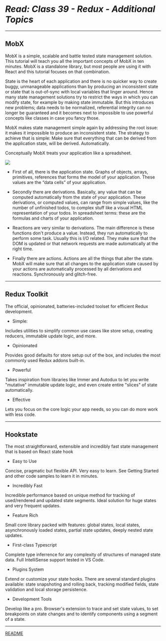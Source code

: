 # ***Read: Class 39 - Redux - Additional Topics***

***

## **MobX**

MobX is a simple, scalable and battle tested state management solution. This tutorial will teach you all the important concepts of MobX in ten minutes. MobX is a standalone library, but most people are using it with React and this tutorial focuses on that combination.

State is the heart of each application and there is no quicker way to create buggy, unmanageable applications than by producing an inconsistent state or state that is out-of-sync with local variables that linger around. Hence many state management solutions try to restrict the ways in which you can modify state, for example by making state immutable. But this introduces new problems; data needs to be normalized, referential integrity can no longer be guaranteed and it becomes next to impossible to use powerful concepts like classes in case you fancy those.

MobX makes state management simple again by addressing the root issue: it makes it impossible to produce an inconsistent state. The strategy to achieve that is simple: Make sure that everything that can be derived from the application state, will be derived. Automatically.

Conceptually MobX treats your application like a spreadsheet.

![](https://mobx.js.org/assets/getting-started-assets/overview.png)

- First of all, there is the application state. Graphs of objects, arrays, primitives, references that forms the model of your application. These values are the “data cells” of your application.

- Secondly there are derivations. Basically, any value that can be computed automatically from the state of your application. These derivations, or computed values, can range from simple values, like the number of unfinished todos, to complex stuff like a visual HTML representation of your todos. In spreadsheet terms: these are the formulas and charts of your application.

- Reactions are very similar to derivations. The main difference is these functions don't produce a value. Instead, they run automatically to perform some task. Usually this is I/O related. They make sure that the DOM is updated or that network requests are made automatically at the right time.

- Finally there are actions. Actions are all the things that alter the state. MobX will make sure that all changes to the application state caused by your actions are automatically processed by all derivations and reactions. Synchronously and glitch-free.

***

## **Redux Toolkit**

The official, opinionated, batteries-included toolset for efficient Redux development.

- Simple:

Includes utilities to simplify common use cases like store setup, creating reducers, immutable update logic, and more.

- Opinionated

Provides good defaults for store setup out of the box, and includes the most commonly used Redux addons built-in.

- Powerful

Takes inspiration from libraries like Immer and Autodux to let you write "mutative" immutable update logic, and even create entire "slices" of state automatically.

- Effective

Lets you focus on the core logic your app needs, so you can do more work with less code.

***

## **Hookstate**

The most straightforward, extensible and incredibly fast state management that is based on React state hook

- Easy to Use

Concise, pragmatic but flexible API. Very easy to learn. See Getting Started and other code samples to learn it in minutes.

- Incredibly Fast

Incredible performance based on unique method for tracking of used/rendered and updated state segments. Ideal solution for huge states and very frequent updates.

- Feature Rich

Small core library packed with features: global states, local states, asynchronously loaded states, partial state updates, deeply nested state updates.

- First-class Typescript

Complete type inferrence for any complexity of structures of managed state data. Full IntelliSense support tested in VS Code.

- Plugins System

Extend or customize your state hooks. There are several standard plugins available: state snapshoting and rolling back, tracking modified fields, state validation and local storage persistence.

- Development Tools

Develop like a pro. Browser's extension to trace and set state values, to set breakpoints on state changes and to identify components using a segment of a state.

***

[README](README.md)
